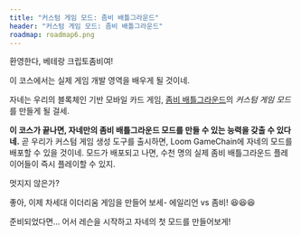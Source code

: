 ```yaml
---
title: "커스텀 게임 모드: 좀비 배틀그라운드"
header: "커스텀 게임 모드: 좀비 배틀그라운드"
roadmap: roadmap6.png
---
```


환영한다, 베테랑 크립토좀비여!

이 코스에서는 실제 게임 개발 영역을 배우게 될 것이네.

자네는 우리의 블록체인 기반 모바일 카드 게임, <a href="https://loom.games" target=_blank>좀비 배틀그라운드</a>의 *커스텀 게임 모드*를 만들게 될 걸세.

**이 코스가 끝나면, 자네만의 좀비 배틀그라운드 모드를 만들 수 있는 능력을 갖출 수 있다네.** 곧 우리가 커스텀 게임 생성 도구를 출시하면, Loom GameChain에 자네의 모드를 배포할 수 있을 것이네. 모드가 배포되고 나면, 수천 명의 실제 좀비 배틀그라운드 플레이어들이 즉시 플레이할 수 있지.

멋지지 않은가?

좋아, 이제 차세대 이더리움 게임을 만들어 보세- 에일리언 vs 좀비! 😆😆😆

준비되었다면... 어서 레슨을 시작하고 자네의 첫 모드를 만들어보게!